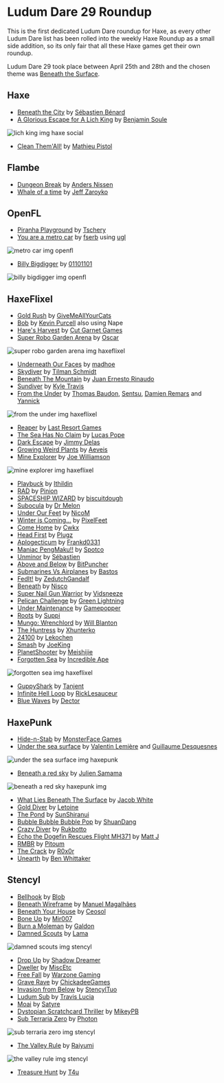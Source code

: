 [_template]: ../templates/roundup.html
[date]: / "2014-05-03T12:02:02+01:00"
# Ludum Dare 29 Roundup

This is the first dedicated Ludum Dare roundup for Haxe, as every other Ludum Dare list
has been rolled into the weekly Haxe Roundup as a small side addition, so its only fair
that all these Haxe games get their own roundup.

Ludum Dare 29 took place between April 25th and 28th and the chosen theme was [Beneath 
the Surface](http://www.ludumdare.com/compo/ludum-dare-29/).

## Haxe

- [Beneath the City] by [Sébastien Bénard]
- [A Glorious Escape for A Lich King] by [Benjamin Soule]

![lich king img haxe social](/img/ld/29/ld-lich-king.png "A Glorious Escape for A Lich King")

- [Clean Them'All!] by [Mathieu Pistol]

## Flambe

- [Dungeon Break] by [Anders Nissen]
- [Whale of a time] by [Jeff Zaroyko]

## OpenFL

- [Piranha Playground] by [Tschery]
- [You are a metro car] by [fserb] using [ugl]

![metro car img openfl](/img/ld/29/metro-car.png "You are a metro car")

- [Billy Bigdigger] by [01101101]

![billy bigdigger img openfl](/img/ld/29/billy-bigdigger.jpg "Billy Bigdigger")

## HaxeFlixel

- [Gold Rush] by [GiveMeAllYourCats]
- [Bob] by [Kevin Purcell] also using Nape
- [Hare's Harvest] by [Cut Garnet Games]
- [Super Robo Garden Arena] by [Oscar]

![super robo garden arena img haxeflixel](/img/ld/29/SUPER-ROBO-GARDEN-ARENA.png "Super Robo Garden Arena")

- [Underneath Our Faces] by [madhoe]
- [Skydiver] by [Tilman Schmidt]
- [Beneath The Mountain] by [Juan Ernesto Rinaudo]
- [Sundiver] by [Kyle Travis]
- [From the Under] by [Thomas Baudon], [Sentsu], [Damien Remars] and [Yannick]

![from the under img haxeflixel](/img/ld/29/From-the-Under.PNG "From the Under")

- [Reaper] by [Last Resort Games]
- [The Sea Has No Claim] by [Lucas Pope]
- [Dark Escape] by [Jimmy Delas]
- [Growing Weird Plants] by [Aeveis]
- [Mine Explorer] by [Joe Williamson]

![mine explorer img haxeflixel](/img/ld/29/mine-explorer.png "Mine Explorer")

- [Playbuck] by [Ithildin]
- [RAD] by [Pinion]
- [SPACESHIP WIZARD] by [biscuitdough]
- [Subocula] by [Dr Melon]
- [Under Our Feet] by [NicoM]
- [Winter is Coming...] by [PixelFeet]
- [Come Home] by [Cwkx]
- [Head First] by [Plugz]
- [Aplogecticum] by [Frankd0331]
- [Maniac PengMaku!!] by [Spotco]
- [Unminor] by [Sébastien]
- [Above and Below] by [BitPuncher]
- [Submarines Vs Airplanes] by [Bastos]
- [FedIt!] by [ZedutchGandalf]
- [Beneath] by [Nisco]
- [Super Nail Gun Warrior] by [Vidsneeze]
- [Pelican Challenge] by [Green Lightning]
- [Under Maintenance] by [Gamepopper]
- [Roots] by [Suppi]
- [Mungo: Wrenchlord] by [Will Blanton]
- [The Huntress] by [Xhunterko]
- [24100] by [Lekochen]
- [Smash] by [JoeKing]
- [PlanetShooter] by [Meishijie]
- [Forgotten Sea] by [Incredible Ape]

![forgotten sea img haxeflixel](/img/ld/29/forgotten-sea.png "Forgotten Sea")

- [GuppyShark] by [Tanjent]
- [Infinite Hell Loop] by [RickLesauceur]
- [Blue Waves] by [Dector]

## HaxePunk

- [Hide-n-Stab] by [MonsterFace Games]
- [Under the sea surface] by [Valentin Lemière] and [Guillaume Desquesnes]

![under the sea surface img haxepunk](/img/ld/29/Under-the-sea-surface.png "Under the sea surface")

- [Beneath a red sky] by [Julien Samama]

![beneath a red sky haxepunk img](/img/ld/29/Beneath-a-red-sky.png "Beneath a red sky")

- [What Lies Beneath The Surface] by [Jacob White]
- [Gold Diver] by [Letoine]
- [The Pond] by [SunShiranui]
- [Bubble Bubble Bubble Pop] by [ShuanDang]
- [Crazy Diver] by [Rukbotto]
- [Echo the Dogefin Rescues Flight MH371] by [Matt J]
- [RMBR] by [Pitoum]
- [The Crack] by [R0x0r]
- [Unearth] by [Ben Whittaker]

## Stencyl

- [Bellhook] by [Blob]
- [Beneath Wireframe] by [Manuel Magalhães]
- [Beneath Your House] by [Ceosol]
- [Bone Up] by [Mir007]
- [Burn a Moleman] by [Galdon]
- [Damned Scouts] by [Lama]

![damned scouts img stencyl](/img/ld/29/Damned-Scouts.jpg "Damned Scouts")

- [Drop Up] by [Shadow Dreamer]
- [Dweller] by [MiscEtc]
- [Free Fall] by [Warzone Gaming]
- [Grave Rave] by [ChickadeeGames]
- [Invasion from Below] by [StencylTuo]
- [Ludum Sub] by [Travis Lucia]
- [Moai] by [Satyre]
- [Dystopian Scratchcard Thriller] by [MikeyPB]
- [Sub Terraria Zero] by [Photon]

![sub terraria zero img stencyl](/img/ld/29/Sub-Terraria-Zero.png "Sub Terraria Zero")

- [The Valley Rule] by [Raiyumi]

![the valley rule img stencyl](/img/ld/29/The-Valley-Rule.png "The Valley Rule")

- [Treasure Hunt] by [T4u]

[ugl]: https://github.com/fserb/vault/tree/master/vault/ugl "ugl on Github"

[Manuel Magalhães]: http://www.ludumdare.com/compo/author/supermini_man/ "@supermini_man"
[GiveMeAllYourCats]: https://twitter.com/Mdghruut "@Mdghruut"
[MonsterFace Games]: https://twitter.com/monsterfacegame "@monsterfacegame"
[Tschery]: https://twitter.com/tschery "@tschery"
[Kevin Purcell]: https://twitter.com/grayhaze "@grayhaze"
[Cut garnet games]: http://www.cutgar.net/games/ "Cut Garnet Games"
[oscar]: https://twitter.com/ocsims/ "@ocsims"
[Sébastien Bénard]: https://twitter.com/deepnightfr "@deepnightfr"
[fserb]: http://fserb.com/vault/ "fserb.com"
[madhoe]: https://twitter.com/maddhoexD "@maddhoexD"
[Tilman Schmidt]: https://twitter.com/KeyMaster_ "@KeyMaster"
[Juan Ernesto Rinaudo]: https://twitter.com/JanGamesDev "@JanGamesDev"
[Anders Nissen]: https://twitter.com/andershnissen "@andershnissen"
[Kyle Travis]: https://twitter.com/kmakai "@kmakai"
[Valentin Lemière]: https://twitter.com/ibilon "@ibilon"
[Guillaume Desquesnes]: https://github.com/elnabo "@elnabo"
[Thomas Baudon]: https://twitter.com/thomas_baudon "@thomas_baudon"
[Sentsu]: https://twitter.com/Sentsu_actu "@Sentsu_actu"
[Damien Remars]: https://twitter.com/damrem "@damrem"
[Yannick]: https://twitter.com/Ynck_33 "@Ynck_33"
[last resort games]: https://twitter.com/lastresortgames "@lastresortgames"
[01101101]: https://twitter.com/OIIOIIOI "@OIIOIIOI"
[Julien Samama]: https://twitter.com/allinlabs "@allinlabs"
[Lucas Pope]: http://www.twitter.com/dukope "@dukope"
[Benjamin Soule]: https://twitter.com/benjamin_soule_ "@benjamin_soule_"
[Jacob White]: https://twitter.com/IamJacic "@IamJacic"
[Jimmy Delas]: https://github.com/masadow "@masadow"
[Blob]: http://www.ludumdare.com/compo/author/colorvade/ "@Blob"
[ceosol]: http://www.ludumdare.com/compo/author/ceosol/ "@Ceosol"
[Mir007]: http://www.ludumdare.com/compo/author/mir007/ "@Mir007"
[Galdon]: http://www.ludumdare.com/compo/author/galdon/ "@galdon"
[Lama]: http://www.ludumdare.com/compo/author/lama/ "@Lama"
[shadow dreamer]: http://www.ludumdare.com/compo/author/shadow-dreamer/ "@ShadowDreamer"
[miscetc]: http://www.ludumdare.com/compo/author/miscetc/ "@MiscEtc"
[Warzone Gaming]: http://www.ludumdare.com/compo/author/xtanner-danielsx/ "@WarzoneGaming"
[ChickadeeGames]: http://www.ludumdare.com/compo/author/chickadeegames/ "@ChickadeeGames"
[StencylTuo]: http://www.ludumdare.com/compo/author/stencyltuo/ "@StencylTuo"
[Travis Lucia]: http://www.ludumdare.com/compo/author/travislucia/ "@TravisLucia"
[Satyre]: http://www.ludumdare.com/compo/author/satyre/ "@Satyre"
[MikeyPB]: http://www.ludumdare.com/compo/author/mikeypb/ "@MikeyPB"
[Photon]: http://www.ludumdare.com/compo/author/photon/ "@Photon"
[Raiyumi]: http://www.ludumdare.com/compo/author/raiyumi/ "@raiyumi"
[t4u]: http://www.ludumdare.com/compo/author/t4u/ "@t4u"
[Letoine]: http://www.ludumdare.com/compo/author/letoine/ "@Letoine"
[SunShiranui]: http://www.ludumdare.com/compo/author/sunshiranui/ "@SunShiranui"
[ShuanDang]: http://www.ludumdare.com/compo/author/shuandang/ "@ShuanDang"
[rukbotto]: http://www.ludumdare.com/compo/author/rukbotto/ "@Rukbotto"
[matt j]: http://www.ludumdare.com/compo/author/matt_j/ "@MattJ"
[Pitoum]: http://www.ludumdare.com/compo/author/pitoum/ "@Pitoum"
[R0x0r]: http://www.ludumdare.com/compo/author/r0x0r/ "@R0x0r"
[Ben Whittaker]: http://www.ludumdare.com/compo/author/nebbishhacker/ "@BenWhittaker"
[Aeveis]: http://www.ludumdare.com/compo/author/aeveis/ "@aeveis"
[joe williamson]: http://www.ludumdare.com/compo/author/huruey/ "@JoeWilliamson"
[Ithildin]: http://www.ludumdare.com/compo/author/ithildin/ "@Ithildin"
[pinion]: http://www.ludumdare.com/compo/author/pinion/ "@Pinion"
[biscuitdough]: http://www.ludumdare.com/compo/author/biscuitdough/ "@biscuitdough"
[dr melon]: http://www.ludumdare.com/compo/author/drmelon/ "@DrMelon"
[nicom]: http://www.ludumdare.com/compo/author/nicom/ "@nicom"
[pixelfeet]: http://www.ludumdare.com/compo/author/totalnerd152/ "@PixelFeet"
[cwkx]: http://www.ludumdare.com/compo/author/cwkx/ "@cwkx"
[Plugz]: http://www.ludumdare.com/compo/ludum-dare-29/?action=preview&uid=27096 "@Plugz"
[Frankd0331]: http://www.ludumdare.com/compo/author/frankd0331/ "@Frankd0331"
[Spotco]: http://www.ludumdare.com/compo/author/spotco/ "@Spotco"
[Sébastien]: http://www.ludumdare.com/compo/author/sebbernery/ "@Sébastien"
[BitPuncher]: http://www.ludumdare.com/compo/author/bitpuncher/ "@BitPuncher"
[Bastos]: http://www.ludumdare.com/compo/author/bastos/ "@Bastos"
[ZedutchGandalf]: http://www.ludumdare.com/compo/author/zedutchgandalf/ "@ZedutchGandalf"
[Nisco]: http://www.ludumdare.com/compo/author/nicso/ "@Nicso"
[Vidsneeze]: http://www.ludumdare.com/compo/author/vidsneeze/ "@Vidsneeze"
[Green Lightning]: http://www.ludumdare.com/compo/author/green-lightning/ "@GreenLightning"
[Gamepopper]: http://www.ludumdare.com/compo/author/gamepopper/ "@Gamepopper"
[Suppi]: http://www.ludumdare.com/compo/author/suppi/ "@Suppi"
[Will Blanton]: http://www.ludumdare.com/compo/author/01010111/ "@WillBlanton"
[xhunterko]: http://www.ludumdare.com/compo/author/xhunterko/ "@xhunterko"
[lekochen]: http://www.ludumdare.com/compo/author/lekochen/ "@lekochen"
[JoeKing]: http://www.ludumdare.com/compo/author/joekinley/ "@JoeKing"
[meishijie]: http://www.ludumdare.com/compo/author/meishijie/ "@meishijie"
[Incredible ape]: http://www.ludumdare.com/compo/author/incredible-ape/ "@incredible-ape"
[tanjent]: http://www.ludumdare.com/compo/author/tanjent/ "@tanjent"
[RickLesauceur]: http://www.ludumdare.com/compo/author/ricklesauceur/ "@ricklesauceur"
[dector]: http://www.ludumdare.com/compo/author/dector "@dector"
[BumbleBirds]: http://www.ludumdare.com/compo/author/bumblebirds/ "@BumbleBirds"
[Jeff Zaroyko]: https://twitter.com/jeffz4000 "@JeffZaroyko"
[Mathieu PISTOL]: https://twitter.com/Tipyx_FR "@Tipyx_FR"
	
[Clean Them'All!]: http://www.ludumdare.com/compo/ludum-dare-29/?action=preview&uid=20954 "Clean Them'All!"
[Whale of a time]: http://www.ludumdare.com/compo/ludum-dare-29/?action=preview&uid=4842 "Whale of a time"
[Leagues Above]: http://www.ludumdare.com/compo/ludum-dare-29/?action=preview&uid=16667 "Leagues Above"
[Infinite Hell Loop]: http://www.ludumdare.com/compo/ludum-dare-29/?action=preview&uid=31016 "Infinite Hell Loop"
[Blue Waves]: http://www.ludumdare.com/compo/ludum-dare-29/?action=preview&uid=9598 "Blue Waves"
[GuppyShark]: http://www.ludumdare.com/compo/ludum-dare-29/?action=preview&uid=36394 "GuppyShark"
[forgotten sea]: http://www.ludumdare.com/compo/ludum-dare-29/?action=preview&uid=12165 "Forgotten Sea"
[PlanetShooter]: http://www.ludumdare.com/compo/ludum-dare-29/?action=preview&uid=30894 "PlanetShooter"
[Smash]: http://www.ludumdare.com/compo/ludum-dare-29/?action=preview&uid=3012 "Smash"
[24100]: http://www.ludumdare.com/compo/ludum-dare-29/?action=preview&uid=12928 "24100"
[The Huntress]: http://www.ludumdare.com/compo/ludum-dare-29/?action=preview&uid=1960 "The Huntress"
[mungo: wrenchlord]: http://www.ludumdare.com/compo/ludum-dare-29/?action=preview&uid=11474 "Mungo: Wrenchlord"
[Roots]: http://www.ludumdare.com/compo/ludum-dare-29/?action=preview&uid=29243 "Roots"
[Under Maintenance]: http://www.ludumdare.com/compo/ludum-dare-29/?action=preview&uid=21252 "Under Maintenance"
[Pelican Challenge]: http://www.ludumdare.com/compo/ludum-dare-29/?action=preview&uid=33727 "Pelican Challenge"
[Super Nail Gun Warrior]: http://www.ludumdare.com/compo/ludum-dare-29/?action=preview&uid=30177 "Super Nail Gun Warrior"
[Beneath]: http://www.ludumdare.com/compo/ludum-dare-29/?action=preview&uid=8002 "Beneath"
[FedIt!]: http://www.ludumdare.com/compo/ludum-dare-29/?action=preview&uid=18216 "FedIt!"
[Submarines Vs Airplanes]: http://www.ludumdare.com/compo/ludum-dare-29/?action=preview&uid=31973 "Submarines Vs Airplanes"
[Above and below]: http://www.ludumdare.com/compo/ludum-dare-29/?action=preview&uid=22020 "Above and Below"
[Unminor]: http://www.ludumdare.com/compo/ludum-dare-29/?action=preview&uid=484 "Unminor"
[Maniac PengMaku!!]: http://www.ludumdare.com/compo/ludum-dare-29/?action=preview&uid=35477 "Maniac PengMaku"
[Aplogecticum]: http://www.ludumdare.com/compo/ludum-dare-29/?action=preview&uid=34202 "Aplogecticum"
[Head first]: http://www.ludumdare.com/compo/ludum-dare-29/?action=preview&uid=27096 "Head First"
[come home]: http://www.ludumdare.com/compo/ludum-dare-29/?action=preview&uid=26001 "Come Home"
[winter is coming...]: http://www.ludumdare.com/compo/ludum-dare-29/?action=preview&uid=34877 "Winter is Coming..."
[under our feet]: http://www.ludumdare.com/compo/ludum-dare-29/?action=preview&uid=32562 "Under Our Feet"
[Subocula]: http://www.ludumdare.com/compo/ludum-dare-29/?action=preview&uid=36229 "Subocula"
[Spaceship Wizard]: http://www.ludumdare.com/compo/ludum-dare-29/?action=preview&uid=4177 "Spaceship Wizard"
[RAD]: http://www.ludumdare.com/compo/ludum-dare-29/?action=preview&uid=19121 "RAD"
[Playbuck]: http://www.ludumdare.com/compo/ludum-dare-29/?action=preview&uid=15664 "Playbuck"
[mine explorer]: http://www.ludumdare.com/compo/ludum-dare-29/?action=preview&uid=28182 "Mine Explorer"
[growing weird plants]: http://www.ludumdare.com/compo/ludum-dare-29/?action=preview&uid=8854 "Growing Weird Plants"
[unearth]: http://www.ludumdare.com/compo/ludum-dare-29/?action=preview&uid=35635 "Unearth"
[the crack]: http://www.ludumdare.com/compo/ludum-dare-29/?action=preview&uid=31480 "The Crack"
[rmbr]: http://www.ludumdare.com/compo/ludum-dare-29/?action=preview&uid=7969 "RMBR"
[beneath wireframe]: http://www.ludumdare.com/compo/ludum-dare-29/?action=preview&uid=2490 "Beneath Wireframe"
[gold rush]: http://www.ludumdare.com/compo/ludum-dare-29/?action=preview&uid=32239 "Gold Rush"
[hide-n-stab]: http://www.ludumdare.com/compo/ludum-dare-29/?action=preview&uid=36156 "Hide-n-Stab"
[Piranha Playground]: http://www.ludumdare.com/compo/ludum-dare-29/?action=preview&uid=36719 "Piranha Playground"
[Bob]: http://www.ludumdare.com/compo/ludum-dare-29/?action=preview&uid=23957 "Bob"
[Hare's Harvest]: http://www.ludumdare.com/compo/ludum-dare-29/?action=preview&uid=12174 "Hare's Harvest"
[super robo garden arena]: http://www.ludumdare.com/compo/ludum-dare-29/?action=preview&uid=25909 "Super Robo Garden Arena"
[beneath the city]: http://www.ludumdare.com/compo/ludum-dare-29/?action=preview&uid=2982 "Beneath the City"
[you are a metro car]: http://fserb.com/vault/you-are-a-metro-car.html "You are a metro car"
[Underneath our faces]: http://www.ludumdare.com/compo/ludum-dare-29/?action=preview&uid=35189 "Underneath Our Faces"
[Skydiver]: http://www.ludumdare.com/compo/ludum-dare-29/?action=preview&uid=30626 "Skydiver"
[Beneath the mountain]: http://www.ludumdare.com/compo/ludum-dare-29/?action=preview&uid=21764 "Beneath The Mountain"
[Dungeon Break]: http://www.ludumdare.com/compo/ludum-dare-29/?action=preview&uid=30512 "Dungeon Break"
[Sundiver]: http://www.ludumdare.com/compo/ludum-dare-29/?action=preview&uid=28426 "Sundiver"
[Under the sea surface]: http://www.ludumdare.com/compo/ludum-dare-29/?action=preview&uid=24656 "Under the sea surface"
[From the under]: http://www.ludumdare.com/compo/ludum-dare-29/?action=preview&uid=28466 "From the Under"
[reaper]: http://www.ludumdare.com/compo/ludum-dare-29/?action=preview&uid=5040 "Reaper"
[billy bigdigger]: http://www.ludumdare.com/compo/ludum-dare-29/?action=preview&uid=5105 "Billy Bigdigger"
[beneath a red sky]: http://www.ludumdare.com/compo/ludum-dare-29/?action=preview&uid=2908 "Beneath a red sky"
[the sea has no claim]: http://www.ludumdare.com/compo/ludum-dare-29/?action=preview&uid=11080 "The Sea Has No Claim"
[A Glorious escape for a lich king]: http://www.ludumdare.com/compo/ludum-dare-29/?action=preview&uid=2952 "A Glorious Escape for A Lich King"
[What lies beneath the surface]: http://www.ludumdare.com/compo/ludum-dare-29/?action=preview&uid=5267 "What Lies Beneath The Surface"
[dark escape]: http://www.ludumdare.com/compo/ludum-dare-29/?action=preview&uid=22572 "Dark Escape"
[bellhook]: http://www.ludumdare.com/compo/ludum-dare-29/?action=preview&uid=22146 "Bellhook"
[beneath your house]: http://www.ludumdare.com/compo/ludum-dare-29/?action=preview&uid=34411 "Beneath Your House"
[bone up]: http://www.ludumdare.com/compo/ludum-dare-29/?action=preview&uid=34057 "Bone Up"
[burn a moleman]: http://www.ludumdare.com/compo/ludum-dare-29/?action=preview&uid=37029 "Burn a Moleman"
[damned scouts]: http://www.ludumdare.com/compo/ludum-dare-29/?action=preview&uid=37338 "Damned Scouts"
[drop up]: http://www.ludumdare.com/compo/ludum-dare-29/?action=preview&uid=36305 "Drop Up"
[dweller]: http://www.ludumdare.com/compo/ludum-dare-29/?action=preview&uid=34640 "Dweller"
[free fall]: http://www.ludumdare.com/compo/ludum-dare-29/?action=preview&uid=34993 "Free Fall"
[grave rave]: http://www.ludumdare.com/compo/ludum-dare-29/?action=preview&uid=34212 "Grave Rave"
[invasion from below]: http://www.ludumdare.com/compo/ludum-dare-29/?action=preview&uid=36095 "Invasion from Below"
[ludum sub]: http://www.ludumdare.com/compo/ludum-dare-29/?action=preview&uid=11403 "Ludum Sub"
[moai]: http://www.ludumdare.com/compo/ludum-dare-29/?action=preview&uid=27634 "Moai"
[Dystopian Scratchcard Thriller]: http://www.ludumdare.com/compo/ludum-dare-29/?action=preview&uid=23072 "Dystopian Scratchcard Thriller"
[Sub Terraria Zero]: http://www.ludumdare.com/compo/ludum-dare-29/?action=preview&uid=7658 "Sub Terraria Zero"
[The Valley Rule]: http://www.ludumdare.com/compo/ludum-dare-29/?action=preview&uid=25829 "The Valley Rule"
[Treasure Hunt]: http://www.ludumdare.com/compo/ludum-dare-29/?action=preview&uid=34334 "Treasure Hunt"
[Gold Diver]: http://www.ludumdare.com/compo/ludum-dare-29/?action=preview&uid=33477 "Gold Diver"
[The Pond]: http://www.ludumdare.com/compo/ludum-dare-29/?action=preview&uid=18130 "The Pond"
[bubble bubble bubble pop]: http://www.ludumdare.com/compo/ludum-dare-29/?action=preview&uid=8680 "Bubble Bubble Bubble Pop"
[crazy diver]: http://www.ludumdare.com/compo/ludum-dare-29/?action=preview&uid=17844 "Crazy Diver"
[ECHO THE DOGEFIN RESCUES FLIGHT MH371]: http://www.ludumdare.com/compo/ludum-dare-29/?action=preview&uid=35819 "ECHO THE DOGEFIN RESCUES FLIGHT MH371"
